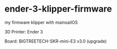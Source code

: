 # ender-3-klipper-firmware
my firmware klipper with mainsailOS

3D Printer: Ender 3

Board: BIGTREETECH-SKR-mini-E3 v3.0 (upgrade)
